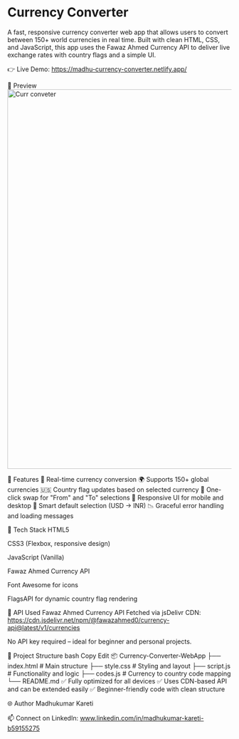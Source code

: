 # Currency Converter
A fast, responsive currency converter web app that allows users to convert between 150+ world currencies in real time. Built with clean HTML, CSS, and JavaScript, this app uses the Fawaz Ahmed Currency API to deliver live exchange rates with country flags and a simple UI.

👉 Live Demo: https://madhu-currency-converter.netlify.app/

📸 Preview
<img width="1550" height="852" alt="Curr conveter" src="https://github.com/user-attachments/assets/bdc9f286-b873-4b54-9556-67ac68ac1e04" />

<!-- Replace with your actual image link or GitHub asset -->

🔧 Features
🔢 Real-time currency conversion
🌍 Supports 150+ global currencies
🇺🇸 Country flag updates based on selected currency
🔁 One-click swap for "From" and "To" selections
📱 Responsive UI for mobile and desktop
🎯 Smart default selection (USD → INR)
📉 Graceful error handling and loading messages

🚀 Tech Stack
HTML5

CSS3 (Flexbox, responsive design)

JavaScript (Vanilla)

Fawaz Ahmed Currency API

Font Awesome for icons

FlagsAPI for dynamic country flag rendering

🔑 API Used
Fawaz Ahmed Currency API
Fetched via jsDelivr CDN:
https://cdn.jsdelivr.net/npm/@fawazahmed0/currency-api@latest/v1/currencies

No API key required – ideal for beginner and personal projects.

📂 Project Structure
bash
Copy
Edit
📦 Currency-Converter-WebApp
├── index.html          # Main structure
├── style.css           # Styling and layout
├── script.js           # Functionality and logic
├── codes.js            # Currency to country code mapping
└── README.md
✅ Fully optimized for all devices
✅ Uses CDN-based API and can be extended easily
✅ Beginner-friendly code with clean structure

🌐 Author
Madhukumar Kareti

📫 Connect on LinkedIn: www.linkedin.com/in/madhukumar-kareti-b59155275
